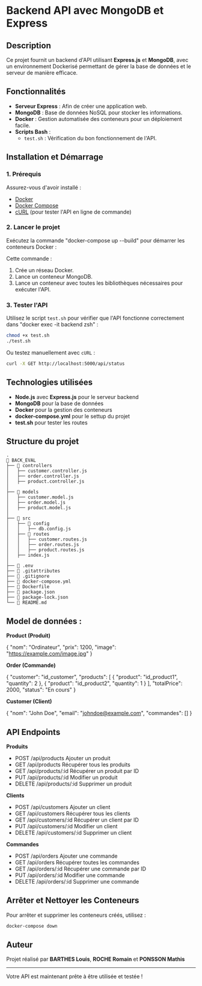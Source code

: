 # Backend API avec MongoDB et Express

## Description
Ce projet fournit un backend d'API utilisant **Express.js** et **MongoDB**, avec un environnement Dockerisé permettant de gérer la base de données et le serveur de manière efficace.

## Fonctionnalités
- **Serveur Express** : Afin de créer une application web.
- **MongoDB** : Base de données NoSQL pour stocker les informations.
- **Docker** : Gestion automatisée des conteneurs pour un déploiement facile.
- **Scripts Bash** : 
  - `test.sh` : Vérification du bon fonctionnement de l'API.

## Installation et Démarrage
### 1. Prérequis
Assurez-vous d'avoir installé :
- [Docker](https://www.docker.com/get-started)
- [Docker Compose](https://docs.docker.com/compose/install/)
- [cURL](https://curl.se/) (pour tester l'API en ligne de commande)

### 2. Lancer le projet
Exécutez la commande "docker-compose up --build" pour démarrer les conteneurs Docker :

Cette commande :
1. Crée un réseau Docker.
2. Lance un conteneur MongoDB.
3. Lance un conteneur avec toutes les bibliothèques nécessaires pour exécuter l'API.

### 3. Tester l'API
Utilisez le script `test.sh` pour vérifier que l'API fonctionne correctement dans "docker exec -it backend zsh" :
```bash
chmod +x test.sh
./test.sh
```
Ou testez manuellement avec `cURL` :
```bash
curl -X GET http://localhost:5000/api/status
```

## Technologies utilisées
- **Node.js** avec **Express.js** pour le serveur backend
- **MongoDB** pour la base de données
- **Docker** pour la gestion des conteneurs
- **docker-compose.yml** pour le  settup du projet
- **test.sh** pour tester les routes

## Structure du projet
```
.
📂 BACK_EVAL
├── 📂 controllers
│   ├── customer.controller.js
│   ├── order.controller.js
│   ├── product.controller.js
│
├── 📂 models
│   ├── customer.model.js
│   ├── order.model.js
│   ├── product.model.js
│
├── 📂 src
│   ├── 📂 config
│   │   ├── db.config.js
│   ├── 📂 routes
│   │   ├── customer.routes.js
│   │   ├── order.routes.js
│   │   ├── product.routes.js
│   ├── index.js
│
├── 📄 .env
├── 📄 .gitattributes
├── 📄 .gitignore
├── 📄 docker-compose.yml
├── 📄 Dockerfile
├── 📄 package.json
├── 📄 package-lock.json
└── 📄 README.md

```

## Model de données :

**Product (Produit)**

{
  "nom": "Ordinateur",
  "prix": 1200,
  "image": "https://example.com/image.jpg"
}

**Order (Commande)**

{
  "customer": "id_customer",
  "products": [
    { "product": "id_product1", "quantity": 2 },
    { "product": "id_product2", "quantity": 1 }
  ],
  "totalPrice": 2000,
  "status": "En cours"
}

**Customer (Client)**

{
  "nom": "John Doe",
  "email": "johndoe@example.com",
  "commandes": []
}

## API Endpoints

**Produits**

- POST	/api/products	Ajouter un produit
- GET	/api/products	Récupérer tous les produits
- GET	/api/products/:id	Récupérer un produit par ID
- PUT	/api/products/:id	Modifier un produit
- DELETE	/api/products/:id	Supprimer un produit

**Clients**

- POST	/api/customers	Ajouter un client
- GET	/api/customers	Récupérer tous les clients
- GET	/api/customers/:id	Récupérer un client par ID
- PUT	/api/customers/:id	Modifier un client
- DELETE	/api/customers/:id	Supprimer un client

**Commandes**

- POST	/api/orders	Ajouter une commande
- GET	/api/orders	Récupérer toutes les commandes
- GET	/api/orders/:id	Récupérer une commande par ID
- PUT	/api/orders/:id	Modifier une commande
- DELETE	/api/orders/:id	Supprimer une commande


## Arrêter et Nettoyer les Conteneurs
Pour arrêter et supprimer les conteneurs créés, utilisez :
```bash
docker-compose down
```

## Auteur
Projet réalisé par **BARTHES Louis**, **ROCHE Romain** et **PONSSON Mathis**

---
Votre API est maintenant prête à être utilisée et testée !

